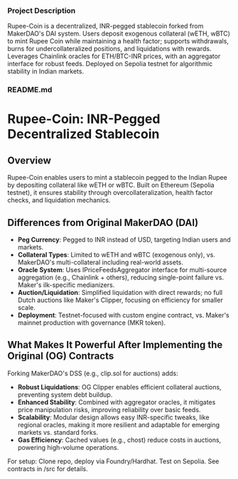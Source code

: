 ### Project Description
Rupee-Coin is a decentralized, INR-pegged stablecoin forked from MakerDAO's DAI system. Users deposit exogenous collateral (wETH, wBTC) to mint Rupee Coin while maintaining a health factor; supports withdrawals, burns for undercollateralized positions, and liquidations with rewards. Leverages Chainlink oracles for ETH/BTC-INR prices, with an aggregator interface for robust feeds. Deployed on Sepolia testnet for algorithmic stability in Indian markets.

### README.md

# Rupee-Coin: INR-Pegged Decentralized Stablecoin

## Overview
Rupee-Coin enables users to mint a stablecoin pegged to the Indian Rupee by depositing collateral like wETH or wBTC. Built on Ethereum (Sepolia testnet), it ensures stability through overcollateralization, health factor checks, and liquidation mechanics.

## Differences from Original MakerDAO (DAI)
- **Peg Currency**: Pegged to INR instead of USD, targeting Indian users and markets.
- **Collateral Types**: Limited to wETH and wBTC (exogenous only), vs. MakerDAO's multi-collateral including real-world assets.
- **Oracle System**: Uses IPriceFeedsAggregator interface for multi-source aggregation (e.g., Chainlink + others), reducing single-point failure vs. Maker's ilk-specific medianizers.
- **Auction/Liquidation**: Simplified liquidation with direct rewards; no full Dutch auctions like Maker's Clipper, focusing on efficiency for smaller scale.
- **Deployment**: Testnet-focused with custom engine contract, vs. Maker's mainnet production with governance (MKR token).

## What Makes It Powerful After Implementing the Original (OG) Contracts
Forking MakerDAO's DSS (e.g., clip.sol for auctions) adds:
- **Robust Liquidations**: OG Clipper enables efficient collateral auctions, preventing system debt buildup.
- **Enhanced Stability**: Combined with aggregator oracles, it mitigates price manipulation risks, improving reliability over basic feeds.
- **Scalability**: Modular design allows easy INR-specific tweaks, like regional oracles, making it more resilient and adaptable for emerging markets vs. standard forks.
- **Gas Efficiency**: Cached values (e.g., chost) reduce costs in auctions, powering high-volume operations.

For setup: Clone repo, deploy via Foundry/Hardhat. Test on Sepolia. See contracts in /src for details.
